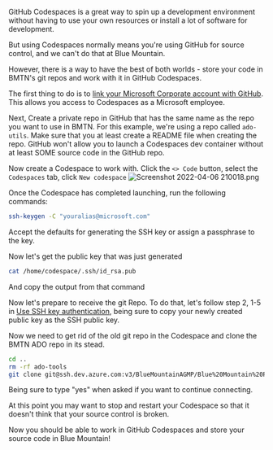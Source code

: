 GitHub Codespaces is a great way to spin up a development environment without having to use your own resources or install a lot of software for development.

But using Codespaces normally means you're using GitHub for source control, and we can't do that at Blue Mountain.  

However, there is a way to have the best of both worlds - store your code in BMTN's git repos and work with it in GitHub Codespaces.

The first thing to do is to [link your Microsoft Corporate account with GitHub](https://microsofteur.sharepoint.com/teams/TechBits-SP/SitePages/GitHub-link-with-MS.aspx). This allows you access to Codespaces as a Microsoft employee.

Next, Create a private repo in GitHub that has the same name as the repo you want to use in BMTN. For this example, we're using a repo called `ado-utils`. Make sure that you at least create a README file when creating the repo. GitHub won't allow you to launch a Codespaces dev container without at least SOME source code in the GitHub repo.

Now create a Codespace to work with. Click the `<> Code` button, select the `Codespaces` tab, click `New codespace`
![Screenshot 2022-04-06 210018.png](/.attachments/Screenshot%202022-04-06%20210018-ba91c740-6dd5-41b5-9415-f2f60a90d5c4.png)

Once the Codespace has completed launching, run the following commands:
```sh
ssh-keygen -C "youralias@microsoft.com"
```
Accept the defaults for generating the SSH key or assign a passphrase to the key.

Now let's get the public key that was just generated
```sh
cat /home/codespace/.ssh/id_rsa.pub
```
And copy the output from that command

Now let's prepare to receive the git Repo. To do that, let's follow step 2, 1-5 in [Use SSH key authentication](https://docs.microsoft.com/en-us/azure/devops/repos/git/use-ssh-keys-to-authenticate?view=azure-devops), being sure to copy your newly created public key as the SSH public key.

Now we need to get rid of the old git repo in the Codespace and clone the BMTN ADO repo in its stead.

```sh
cd ..
rm -rf ado-tools
git clone git@ssh.dev.azure.com:v3/BlueMountainAGMP/Blue%20Mountain%20Program%202.0/ado-tools
```
Being sure to type "yes" when asked if you want to continue connecting.

At this point you may want to stop and restart your Codespace so that it doesn't think that your source control is broken.

Now you should be able to work in GitHub Codespaces and store your source code in Blue Mountain!
